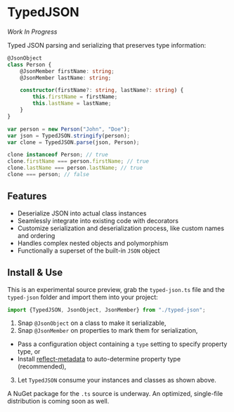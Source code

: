 # TypedJSON

*Work In Progress*

Typed JSON parsing and serializing that preserves type information:

```typescript
@JsonObject
class Person {
    @JsonMember firstName: string;
    @JsonMember lastName: string;

    constructor(firstName?: string, lastName?: string) {
        this.firstName = firstName;
        this.lastName = lastName;
    }
}

var person = new Person("John", "Doe");
var json = TypedJSON.stringify(person);
var clone = TypedJSON.parse(json, Person);

clone instanceof Person; // true
clone.firstName === person.firstName; // true
clone.lastName === person.lastName; // true
clone === person; // false
```

## Features

 - Deserialize JSON into actual class instances
 - Seamlessly integrate into existing code with decorators
 - Customize serialization and deserialization process, like custom names and ordering
 - Handles complex nested objects and polymorphism
 - Functionally a superset of the built-in `JSON` object

## Install & Use

This is an experimental source preview, grab the `typed-json.ts` file and the `typed-json` folder and import them into your project:

```typescript
import {TypedJSON, JsonObject, JsonMember} from "./typed-json";
```

 1. Snap `@JsonObject` on a class to make it serializable,
 2. Snap `@JsonMember` on properties to mark them for serialization,
   - Pass a configuration object containing a `type` setting to specify property type, or
   - Install [reflect-metadata](https://github.com/rbuckton/ReflectDecorators) to auto-determine property type (recommended),
 3. Let `TypedJSON` consume your instances and classes as shown above.

A NuGet package for the `.ts` source is underway. An optimized, single-file distribution is coming soon as well.